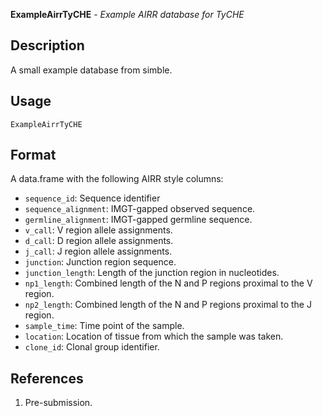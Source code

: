 **ExampleAirrTyCHE** - *Example AIRR database for TyCHE*

Description
--------------------

A small example database from simble.


Usage
--------------------
```
ExampleAirrTyCHE
```




Format
-------------------

A data.frame with the following AIRR style columns:

+ `sequence_id`:           Sequence identifier
+ `sequence_alignment`:    IMGT-gapped observed sequence.
+ `germline_alignment`:    IMGT-gapped germline sequence.
+ `v_call`:                V region allele assignments.
+ `d_call`:                D region allele assignments.
+ `j_call`:                J region allele assignments.
+ `junction`:              Junction region sequence.
+ `junction_length`:       Length of the junction region in nucleotides.
+ `np1_length`:            Combined length of the N and P regions proximal
to the V region.
+ `np2_length`:            Combined length of the N and P regions proximal
to the J region.
+ `sample_time`:           Time point of the sample.
+ `location`:              Location of tissue from which the sample was taken.
+ `clone_id`:              Clonal group identifier.



References
-------------------


1. Pre-submission.










